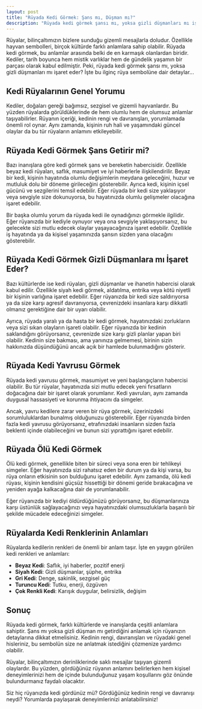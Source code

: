 ```yaml
---
layout: post
title: "Rüyada Kedi Görmek: Şans mı, Düşman mı?"
description: "Rüyada kedi görmek şansı mı, yoksa gizli düşmanları mı işaret eder? İşte bu ilginç rüya sembolüne dair detaylar..."
---
```


Rüyalar, bilinçaltımızın bizlere sunduğu gizemli mesajlarla doludur. Özellikle hayvan sembolleri, birçok kültürde farklı anlamlara sahip olabilir. Rüyada kedi görmek, bu anlamlar arasında belki de en karmaşık olanlardan biridir. Kediler, tarih boyunca hem mistik varlıklar hem de gündelik yaşamın bir parçası olarak kabul edilmiştir. Peki, rüyada kedi görmek şansı mı, yoksa gizli düşmanları mı işaret eder? İşte bu ilginç rüya sembolüne dair detaylar...

## Kedi Rüyalarının Genel Yorumu

Kediler, doğaları gereği bağımsız, sezgisel ve gizemli hayvanlardır. Bu yüzden rüyalarda görüldüklerinde de hem olumlu hem de olumsuz anlamlar taşıyabilirler. Rüyanın içeriği, kedinin rengi ve davranışları, yorumlamada önemli rol oynar. Aynı zamanda, kişinin ruh hali ve yaşamındaki güncel olaylar da bu tür rüyaların anlamını etkileyebilir.

## Rüyada Kedi Görmek Şans Getirir mi?

Bazı inanışlara göre kedi görmek şans ve bereketin habercisidir. Özellikle beyaz kedi rüyaları, saflık, masumiyet ve iyi haberlerle ilişkilendirilir. Beyaz bir kedi, kişinin hayatında olumlu değişimlerin meydana geleceğini, huzur ve mutluluk dolu bir döneme girileceğini gösterebilir. Ayrıca kedi, kişinin içsel gücünü ve sezgilerini temsil edebilir. Eğer rüyada bir kedi size yaklaşıyor veya sevgiyle size dokunuyorsa, bu hayatınızda olumlu gelişmeler olacağına işaret edebilir.

Bir başka olumlu yorum da rüyada kedi ile oynadığınızı görmekle ilgilidir. Eğer rüyanızda bir kediyle oynuyor veya ona sevgiyle yaklaşıyorsanız, bu gelecekte sizi mutlu edecek olaylar yaşayacağınıza işaret edebilir. Özellikle iş hayatında ya da kişisel yaşamınızda şansın sizden yana olacağını gösterebilir.

## Rüyada Kedi Görmek Gizli Düşmanlara mı İşaret Eder?

Bazı kültürlerde ise kedi rüyaları, gizli düşmanlar ve ihanetin habercisi olarak kabul edilir. Özellikle siyah kedi görmek, aldatılma, entrika veya kötü niyetli bir kişinin varlığına işaret edebilir. Eğer rüyanızda bir kedi size saldırıyorsa ya da size karşı agresif davranıyorsa, çevrenizdeki insanlara karşı dikkatli olmanız gerektiğine dair bir uyarı olabilir.

Ayrıca, rüyada yaralı ya da hasta bir kedi görmek, hayatınızdaki zorlukların veya sizi sıkan olayların işareti olabilir. Eğer rüyanızda bir kedinin saklandığını görüyorsanız, çevrenizde size karşı gizli planlar yapan biri olabilir. Kedinin size bakması, ama yanınıza gelmemesi, birinin sizin hakkınızda düşündüğünü ancak açık bir hamlede bulunmadığını gösterir.

## Rüyada Kedi Yavrusu Görmek

Rüyada kedi yavrusu görmek, masumiyet ve yeni başlangıçların habercisi olabilir. Bu tür rüyalar, hayatınızda sizi mutlu edecek yeni fırsatların doğacağına dair bir işaret olarak yorumlanır. Kedi yavruları, aynı zamanda duygusal hassasiyeti ve korunma ihtiyacını da simgeler.

Ancak, yavru kedilere zarar veren bir rüya görmek, üzerinizdeki sorumluluklardan bunalmış olduğunuzu gösterebilir. Eğer rüyanızda birden fazla kedi yavrusu görüyorsanız, etrafınızdaki insanların sizden fazla beklenti içinde olabileceğini ve bunun sizi yıprattığını işaret edebilir.

## Rüyada Ölü Kedi Görmek

Ölü kedi görmek, genellikle biten bir süreci veya sona eren bir tehlikeyi simgeler. Eğer hayatınızda sizi rahatsız eden bir durum ya da kişi varsa, bu rüya onların etkisinin son bulduğunu işaret edebilir. Aynı zamanda, ölü kedi rüyası, kişinin kendisini güçsüz hissettiği bir dönemi geride bırakacağına ve yeniden ayağa kalkacağına dair de yorumlanabilir.

Eğer rüyanızda bir kediyi öldürdüğünüzü görüyorsanız, bu düşmanlarınıza karşı üstünlük sağlayacağınızı veya hayatınızdaki olumsuzluklarla başarılı bir şekilde mücadele edeceğinizi simgeler.

## Rüyalarda Kedi Renklerinin Anlamları

Rüyalarda kedilerin renkleri de önemli bir anlam taşır. İşte en yaygın görülen kedi renkleri ve anlamları:

- **Beyaz Kedi**: Saflık, iyi haberler, pozitif enerji
- **Siyah Kedi**: Gizli düşmanlar, şüphe, entrika
- **Gri Kedi**: Denge, sakinlik, sezgisel güç
- **Turuncu Kedi**: Tutku, enerji, özgüven
- **Çok Renkli Kedi**: Karışık duygular, belirsizlik, değişim

## Sonuç

Rüyada kedi görmek, farklı kültürlerde ve inanışlarda çeşitli anlamlara sahiptir. Şans mı yoksa gizli düşman mı getirdiğini anlamak için rüyanızın detaylarına dikkat etmelisiniz. Kedinin rengi, davranışları ve rüyadaki genel hisleriniz, bu sembolün size ne anlatmak istediğini çözmenize yardımcı olabilir.

Rüyalar, bilinçaltımızın derinliklerinde saklı mesajlar taşıyan gizemli olaylardır. Bu yüzden, gördüğünüz rüyanın anlamını belirlerken hem kişisel deneyimlerinizi hem de içinde bulunduğunuz yaşam koşullarını göz önünde bulundurmanız faydalı olacaktır.

Siz hiç rüyanızda kedi gördünüz mü? Gördüğünüz kedinin rengi ve davranışı neydi? Yorumlarda paylaşarak deneyimlerinizi anlatabilirsiniz!
